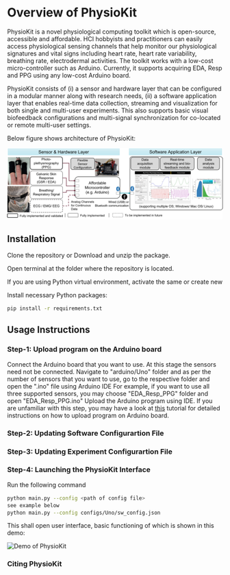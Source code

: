 # **Overview of PhysioKit**
PhysioKit is a novel physiological computing toolkit which is open-source, accessible and affordable. HCI hobbyists and practitioners can easily access physiological sensing channels that help monitor our physiological signatures and vital signs including heart rate, heart rate variability, breathing rate, electrodermal activities. The toolkit works with a low-cost micro-controller such as Arduino. Currently, it supports acquiring EDA, Resp and PPG using any low-cost Arduino board.

PhysioKit consists of (i) a sensor and hardware layer that can be configured in a modular manner along with research needs, (ii) a software application layer that enables real-time data collection, streaming and visualization for both single and multi-user experiments. This also supports basic visual biofeedback configurations and multi-signal synchronization for co-located or remote multi-user settings.

Below figure shows architecture of PhysioKit:
<p align="left">
<img src="images/architecture.png" alt="Architecture of PhysioKit" width="1024"/>
</p>

## **Installation**
Clone the repository or Download and unzip the package.

Open terminal at the folder where the repository is located.

If you are using Python virtual environment, activate the same or create new

Install necessary Python packages: 
``` bash
pip install -r requirements.txt
```

## **Usage Instructions**
### **Step-1: Upload program on the Arduino board**
Connect the Arduino board that you want to use. At this stage the sensors need not be connected.
Navigate to "arduino/Uno" folder and as per the number of sensors that you want to use, go to the respective folder and open  the ".ino" file using Arduino IDE
For example, if you want to use all three supported sensors, you may choose "EDA_Resp_PPG" folder and open "EDA_Resp_PPG.ino"
Upload the Arduino program using IDE. If you are unfamiliar with this step, you may have a look at [this](https://support.arduino.cc/hc/en-us/articles/4733418441116-Upload-a-sketch-in-Arduino-IDE) tutorial for detailed instructions on how to upload program on Arduino board.

### **Step-2: Updating Software Configurartion File**


### **Step-3: Updating Experiment Configurartion File**


### **Step-4: Launching the PhysioKit Interface**
Run the following command 
``` bash
python main.py --config <path of config file>
see example below 
python main.py --config configs/Uno/sw_config.json
```

This shall open user interface, basic functioning of which is shown in this demo:
<p align="left">
    <img src="images/PhysioKitDemo.gif" alt="Demo of PhysioKit" width="1024"/>
</p>


### **Citing PhysioKit**
